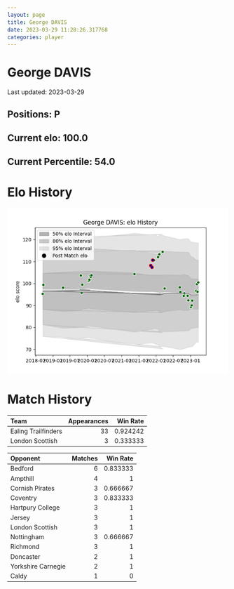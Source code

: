 ```yaml
---  
layout: page  
title: George DAVIS  
date: 2023-03-29 11:28:26.317768  
categories: player  
---
```

# George DAVIS


Last updated: 2023-03-29
## Positions: P

## Current elo: 100.0

## Current Percentile: 54.0

# Elo History


![elo history](history_GeorgeDAVIS.png)
# Match History


| Team                |   Appearances |   Win Rate |
|:--------------------|--------------:|-----------:|
| Ealing Trailfinders |            33 |   0.924242 |
| London Scottish     |             3 |   0.333333 |

| Opponent           |   Matches |   Win Rate |
|:-------------------|----------:|-----------:|
| Bedford            |         6 |   0.833333 |
| Ampthill           |         4 |   1        |
| Cornish Pirates    |         3 |   0.666667 |
| Coventry           |         3 |   0.833333 |
| Hartpury College   |         3 |   1        |
| Jersey             |         3 |   1        |
| London Scottish    |         3 |   1        |
| Nottingham         |         3 |   0.666667 |
| Richmond           |         3 |   1        |
| Doncaster          |         2 |   1        |
| Yorkshire Carnegie |         2 |   1        |
| Caldy              |         1 |   0        |